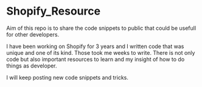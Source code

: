 # Shopify_Resource
Aim of this repo is to share the code snippets to public that could be usefull for other developers.

I have been working on Shopify for 3 years and I written code that was unique and one of its kind. Those took me weeks to write. There is not only code but also important resources to learn and my insight of how to do things as developer.

I will keep posting new code snippets and tricks.

